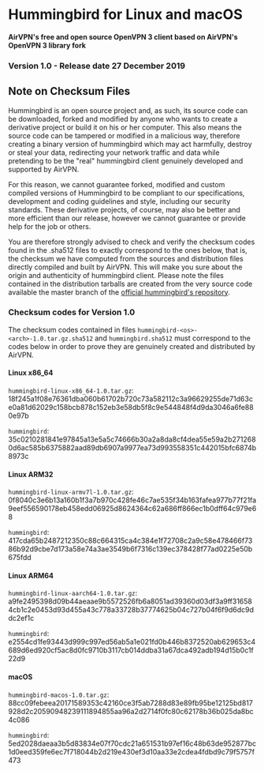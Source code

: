 # Hummingbird for Linux and macOS

#### AirVPN's free and open source OpenVPN 3 client based on AirVPN's OpenVPN 3 library fork

### Version 1.0 - Release date 27 December 2019


## Note on Checksum Files

Hummingbird is an open source project and, as such, its source code can be
downloaded, forked and modified by anyone who wants to create a derivative
project or build it on his or her computer. This also means the source code can
be tampered or modified in a malicious way, therefore creating a binary version
of hummingbird which may act harmfully, destroy or steal your data, redirecting
your network traffic and data while pretending to be the "real" hummingbird
client genuinely developed and supported by AirVPN.

For this reason, we cannot guarantee forked, modified and custom compiled
versions of Hummingbird to be compliant to our specifications, development and
coding guidelines and style, including our security standards. These derivative
projects, of course, may also be better and more efficient than our release,
however we cannot guarantee or provide help for the job or others.

You are therefore strongly advised to check and verify the checksum codes found
in the .sha512 files to exactly correspond to the ones below, that is, the
checksum we have computed from the sources and distribution files directly
compiled and built by AirVPN. This will make you sure about the origin and
authenticity of hummingbird client. Please note the files contained in the
distribution tarballs are created from the very source code available the master
branch of the [official hummingbird's repository](https://gitlab.com/AirVPN/hummingbird).


### Checksum codes for Version 1.0

The checksum codes contained in files `hummingbird-<os>-<arch>-1.0.tar.gz.sha512` and
`hummingbird.sha512` must correspond to the codes below in order to prove they are
genuinely created and distributed by AirVPN.


#### Linux x86_64

`hummingbird-linux-x86_64-1.0.tar.gz`:
18f245a1f08e76361dba060b61702b720c73a582112c3a96629255de71d63ce0a81d62029c158bcb878c152eb3e58db5f8c9e544848f4d9da3046a6fe880e97b

`hummingbird`:
35c0210281841e97845a13e5a5c74666b30a2a8da8cf4dea55e59a2b2712680d6ac585b6375882aad89db6907a9977ea73d993558351c442015bfc6874b8973c


#### Linux ARM32

`hummingbird-linux-armv7l-1.0.tar.gz`:
0f8040c3e6b13a160b1f3a7b970c428fe46c7ae535f34b163fafea977b77f21fa9eef556590178eb458edd06925d8624364c62a686ff866ec1b0dff64c979e68

`hummingbird`:
417cda65b2487212350c88c664315ca4c384e1f72708c2a9c58e478466f7386b92d9cbe7d173a58e74a3ae3549b6f7316c139ec378428f77ad0225e50b675fdd


#### Linux ARM64

`hummingbird-linux-aarch64-1.0.tar.gz`:
a9fe2495398d09b44aeaae9b5572526fb6a8051ad39360d03df3a9ff316584cb1c2e0453d93d455a43c778a33728b37774625b04c727b04f6f9d6dc9ddc2ef1c

`hummingbird`:
e2554cd1fe93443d999c997ed56ab5a1e021fd0b446b8372520ab629653c4689d6ed920cf5ac8d0fc9710b3117cb014ddba31a67dca492adb194d15b0c1f22d9


#### macOS

`hummingbird-macos-1.0.tar.gz`:
88cc09febeea20171589353c42160ce3f5ab7288d83e89fb95be12125bd817928d2c20590948239111894855aa96a2d2714f0fc80c62178b36b025da8bc4c086

`hummingbird`:
5ed2028daeaa3b5d83834e07f70cdc21a651531b97ef16c48b63de952877bc1d0eed359fe6ec7f718044b2d219e430ef3d10aa33e2cdea4fdbd9c79f5757f473
